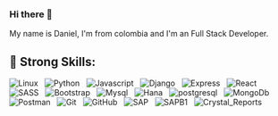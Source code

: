 ### Hi there 👋
My name is Daniel, I'm from colombia and I'm an Full Stack Developer.

## 🎯 Strong Skills:
<p align="center">

  
<img src="https://img.shields.io/badge/Linux-FCC624?style=for-the-badge&logo=linux&logoColor=black" alt="Linux">&nbsp;&nbsp;
<img src="https://img.shields.io/badge/Python-14354C?style=for-the-badge&logo=python&logoColor=white" alt="Python">&nbsp;&nbsp;
<img src="https://img.shields.io/badge/JavaScript-F7DF1E?style=for-the-badge&logo=javascript&logoColor=black" alt="Javascript">&nbsp;&nbsp;
<img src="https://img.shields.io/badge/Django-092E20?style=for-the-badge&logo=django&logoColor=white" alt="Django">&nbsp;&nbsp;
<img src="https://img.shields.io/badge/Express.js-404D59?style=for-the-badge" alt="Express">&nbsp;&nbsp;
<img src="https://img.shields.io/badge/React-20232A?style=for-the-badge&logo=react&logoColor=61DAFB" alt="React">&nbsp;&nbsp;
<img src="https://img.shields.io/badge/Sass-CC6699?style=for-the-badge&logo=sass&logoColor=white" alt="SASS">&nbsp;&nbsp;
<img src="https://img.shields.io/badge/Bootstrap-563D7C?style=for-the-badge&logo=bootstrap&logoColor=white" alt="Bootstrap">&nbsp;&nbsp;
<img src="https://img.shields.io/badge/MySQL-005C84?style=for-the-badge&logo=mysql&logoColor=white" alt="Mysql">&nbsp;&nbsp;
<img src="https://img.shields.io/badge/Hana-0FAAFF?style=for-the-badge&logo=sap&logoColor=white" alt="Hana">&nbsp;&nbsp;
<img src="https://img.shields.io/badge/PostgreSQL-316192?style=for-the-badge&logo=postgresql&logoColor=white" alt="postgresql">&nbsp;&nbsp;
<img src="https://img.shields.io/badge/MongoDB-4EA94B?style=for-the-badge&logo=mongodb&logoColor=white" alt="MongoDb">&nbsp;&nbsp;
<img src="https://img.shields.io/badge/Postman-FF6C37?style=for-the-badge&logo=Postman&logoColor=white" alt="Postman">&nbsp;&nbsp;
<img src="https://img.shields.io/badge/Git-F05032?style=for-the-badge&logo=git&logoColor=white" alt="Git">&nbsp;&nbsp;
<img src="https://img.shields.io/badge/GitHub-100000?style=for-the-badge&logo=github&logoColor=white" alt="GitHub">&nbsp;&nbsp;
<img src="https://img.shields.io/badge/SAP-0FAAFF?style=for-the-badge&logo=sap&logoColor=white" alt="SAP">&nbsp;&nbsp;
<img src="https://img.shields.io/badge/SAP_B1-0FAAFF?style=for-the-badge&logo=sap&logoColor=white" alt="SAPB1">&nbsp;&nbsp;
<img src="https://img.shields.io/badge/Crystal_Reports-0FAAFF?style=for-the-badge&logo=sap&logoColor=white" alt="Crystal_Reports">&nbsp;&nbsp;
  
</p>

<!--
* Currently working for [@splitio](https://github.com/splitio) as a Staff SRE
* I have a [YouTube channel](https://youtube.com/peladonerd) (in Spanish) about SRE technologies like Docker and Kubernetes.
* I offer consulting hours, you can find a slot [here](https://peladonerd.as.me)

## Skills

* Using Kubernetes in Production since 2016
* AWS, Terraform, Docker, all the cloud stuff :) 
* Critical thinking, decision-making and problem solving skills
* Some Python coding
* Special skills and experience in fast growing startups.

## Contact

Find all of my socials and resume in my [website](https://fredrikson.com.ar)


**danielsalazr/danielsalazr** is a ✨ _special_ ✨ repository because its `README.md` (this file) appears on your GitHub profile.

I am a software Engineer who is passionate about technology, languages and culture. Some technologies I enjoy working include Python and JavaScript, I also strengthen myself professionally with the practice of a robust framework such as Django and FastAPI.

- 🚀 My favorite study plataform is Platzi💚.
- 💬 Ask me about whatever you want. I am interested in helping and sharing.
- 🌱 I´m currently learning Python with FastAPI to enhance my Backend skills.
- 📊 My growth never stops because I apply the continuous improvement method in both professional and personal.

## 🚀 Proyects:

- [Platzi Master Project](https://github.com/Platzi-Master-C8/gethired-jobplacement-ratings-backend "Jobplacement Ratings")

## 🎯 Some Technologies I use:
<p align="center">


<img src="https://img.shields.io/badge/Linux-FCC624?style=for-the-badge&logo=linux&logoColor=black" alt="Linux">&nbsp;&nbsp;
<img src="https://img.shields.io/badge/Python-3776AB?style=for-the-badge&logo=python&logoColor=white" alt="Python">&nbsp;&nbsp;
<img src="https://img.shields.io/badge/Django-092E20?style=for-the-badge&logo=django&logoColor=green" alt="Django">&nbsp;&nbsp;
<img src="https://img.shields.io/badge/fastapi-109989?style=for-the-badge&logo=FASTAPI&logoColor=white" alt="FastAPI">&nbsp;&nbsp;
<img src="https://img.shields.io/badge/PostgreSQL-316192?style=for-the-badge&logo=postgresql&logoColor=white" alt="postgresql">&nbsp;&nbsp;
<img src="https://img.shields.io/badge/Amazon_AWS-FF9900?style=for-the-badge&logo=amazonaws&logoColor=white" alt="AWS">&nbsp;&nbsp;
<img src="https://img.shields.io/badge/Postman-FF6C37?style=for-the-badge&logo=Postman&logoColor=white" alt="Postman">&nbsp;&nbsp;
<img src="https://img.shields.io/badge/Git-F05032?style=for-the-badge&logo=git&logoColor=white" alt="Git">&nbsp;&nbsp;
<img src="https://img.shields.io/badge/GitHub-100000?style=for-the-badge&logo=github&logoColor=white" alt="GitHub">&nbsp;&nbsp;
<img src="https://img.shields.io/badge/Heroku-430098?style=for-the-badge&logo=heroku&logoColor=white" alt="Heroku">&nbsp;&nbsp;

</p>

##  Find me around the web:
- Posting tips on <a href="https://twitter.com/javieramayapat">Twitter</a>
- Learn more about me at <a href="https://www.linkedin.com/in/javieramayapat/">Linkedin</a> 👨‍💼

## 📊 Some of my stats are:

<a href="https://github.com/AVS1508">
  <img height="180em" src="https://github-readme-stats.vercel.app/api?username=javieramayapat&theme=buefy&show_icons=true" />
  <img height="180em" src="https://github-readme-stats.vercel.app/api/top-langs/?username=javieramayapat&theme=buefy&layout=compact" />
</a>


Here are some ideas to get you started:

- 🔭 I’m currently working on ...
- 🌱 I’m currently learning ...
- 👯 I’m looking to collaborate on ...
- 🤔 I’m looking for help with ...
- 💬 Ask me about ...
- 📫 How to reach me: ...
- 😄 Pronouns: ...
- ⚡ Fun fact: ...
-->
